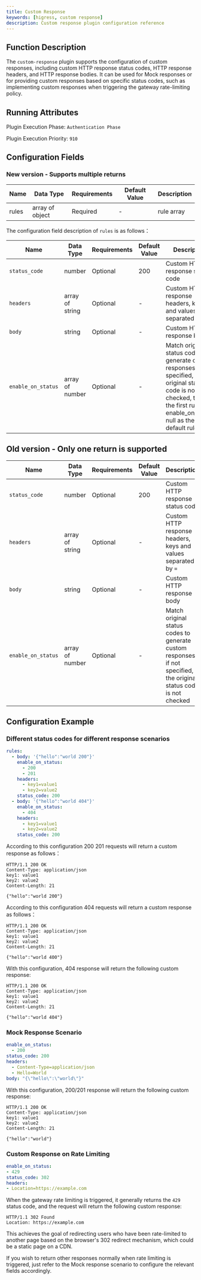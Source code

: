 ```yaml
---
title: Custom Response
keywords: [higress, custom response]
description: Custom response plugin configuration reference
---
```

## Function Description
The `custom-response` plugin supports the configuration of custom responses, including custom HTTP response status codes, HTTP response headers, and HTTP response bodies. It can be used for Mock responses or for providing custom responses based on specific status codes, such as implementing custom responses when triggering the gateway rate-limiting policy.

## Running Attributes
Plugin Execution Phase: `Authentication Phase`

Plugin Execution Priority: `910`

## Configuration Fields
### New version - Supports multiple returns
| Name                  | Data Type            | Requirements     | Default Value | Description         |
|---------------------|-----------------|----------|-----|------------|
| rules              | array of object           | Required | -   | rule array |

The configuration field description of `rules` is as follows：

| Name               | Data Type          | Requirements | Default Value | Description                                                                                                                                                                             |
|--------------------|--------------------|--------------|-----|-----------------------------------------------------------------------------------------------------------------------------------------------------------------------------------------|
| `status_code`      | number             | Optional     | 200 | Custom HTTP response status code                                                                                                                                                        |
| `headers`          | array of string    | Optional     | -   | Custom HTTP response headers, keys and values separated by `=`                                                                                                                          |
| `body`             | string             | Optional     | -   | Custom HTTP response body                                                                                                                                                               |
| `enable_on_status` | array of number    | Optional     | -   | Match original status codes to generate custom responses; if not specified, the original status code is not checked, take the first rule with enable_on_status null as the default rule |

## Old version - Only one return is supported
| Name | Data Type | Requirements | Default Value | Description                                                                                        |
| -------- | -------- | -------- | -------- |----------------------------------------------------------------------------------------------------|
|  `status_code`    |  number     |  Optional      |   200  | Custom HTTP response status code                                                                   |
|  `headers`     |  array of string      |  Optional     |   -  | Custom HTTP response headers, keys and values separated by `=`                                     |
|  `body`      |  string    |  Optional     |   -   | Custom HTTP response body                                                                          |
|  `enable_on_status`   |  array of number    |   Optional     |  -  | Match original status codes to generate custom responses; if not specified, the original status code is not checked |


## Configuration Example

### Different status codes for different response scenarios

```yaml
rules:
  - body: '{"hello":"world 200"}'
    enable_on_status:
      - 200
      - 201
    headers:
      - key1=value1
      - key2=value2
    status_code: 200
  - body: '{"hello":"world 404"}'
    enable_on_status:
      - 404
    headers:
      - key1=value1
      - key2=value2
    status_code: 200
```

According to this configuration 200 201 requests will return a custom response as follows：

```text
HTTP/1.1 200 OK
Content-Type: application/json
key1: value1
key2: value2
Content-Length: 21

{"hello":"world 200"}
```
According to this configuration 404 requests will return a custom response as follows：

```text
HTTP/1.1 200 OK
Content-Type: application/json
key1: value1
key2: value2
Content-Length: 21

{"hello":"world 400"}
```
With this configuration, 404 response will return the following custom response:
```text
HTTP/1.1 200 OK
Content-Type: application/json
key1: value1
key2: value2
Content-Length: 21

{"hello":"world 404"}
```

### Mock Response Scenario
```yaml
enable_on_status:
  - 200
status_code: 200
headers:
  - Content-Type=application/json
  - Hello=World
body: "{\"hello\":\"world\"}"
```
With this configuration, 200/201 response will return the following custom response:
```text
HTTP/1.1 200 OK
Content-Type: application/json
key1: value1
key2: value2
Content-Length: 21

{"hello":"world"}
```

### Custom Response on Rate Limiting
```yaml
enable_on_status:
- 429
status_code: 302
headers:
- Location=https://example.com
```
When the gateway rate limiting is triggered, it generally returns the `429` status code, and the request will return the following custom response:
```text
HTTP/1.1 302 Found
Location: https://example.com
```
This achieves the goal of redirecting users who have been rate-limited to another page based on the browser's 302 redirect mechanism, which could be a static page on a CDN.

If you wish to return other responses normally when rate limiting is triggered, just refer to the Mock response scenario to configure the relevant fields accordingly.
